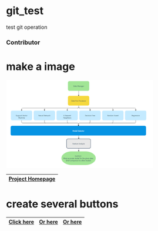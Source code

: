 # git_test
test git operation
<h3>Contributor</h3>

# make a image
<p><img src="flowChart.PNG" height="240" width="400" /> </p>

|[Project Homepage](https://daxiong2009.github.io/git_test/)|
|---| 

# create several buttons
|[Click here](https://github.com/)|[Or here](https://github.com/)|[Or here](https://github.com/)|
|---|---|---|

